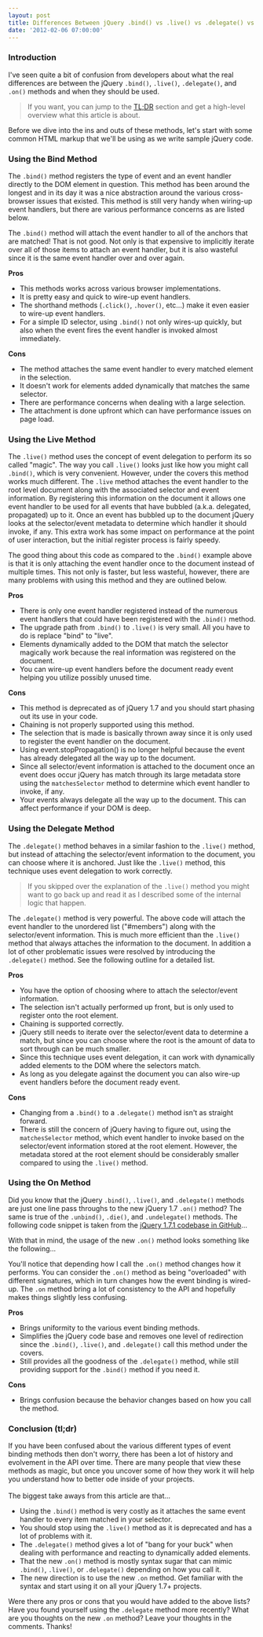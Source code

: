 ```yaml
---
layout: post
title: Differences Between jQuery .bind() vs .live() vs .delegate() vs .on()
date: '2012-02-06 07:00:00'
---
```


<h3>Introduction</h3>

I've seen quite a bit of confusion from developers about what the real differences are between the jQuery <code>.bind()</code>, <code>.live()</code>, <code>.delegate()</code>, and <code>.on()</code> methods and when they should be used.

<blockquote>If you want, you can jump to the <a href="http://www.elijahmanor.com/#tldr">TL;DR</a> section and get a high-level overview what this article is about.</blockquote>

Before we dive into the ins and outs of these methods, let's start with some common HTML markup that we'll be using as we write sample jQuery code.

<script src="https://gist.github.com/elijahmanor/1749717.js?file=_snippet.html"></script>

<h3>Using the Bind Method</h3>

The <code>.bind()</code> method registers the type of event and an event handler directly to the DOM element in question. This method has been around the longest and in its day it was a nice abstraction around the various cross-browser issues that existed. This method is still very handy when wiring-up event handlers, but there are various performance concerns as are listed below.

<script src="https://gist.github.com/elijahmanor/1749717.js?file=bind.js"></script>

The <code>.bind()</code> method will attach the event handler to all of the anchors that are matched! That is not good. Not only is that expensive to implicitly iterate over all of those items to attach an event handler, but it is also wasteful since it is the same event handler over and over again.

<b>Pros</b>

<ul><li>This methods works across various browser implementations.</li><li>It is pretty easy and quick to wire-up event handlers.</li><li>The shorthand methods (<code>.click()</code>, <code>.hover()</code>, etc...) make it even easier to wire-up event handlers.</li><li>For a simple ID selector, using <code>.bind()</code> not only wires-up quickly, but also when the event fires the event handler is invoked almost immediately.</li></ul>

<b>Cons</b>

<ul>
  <li>The method attaches the same event handler to every matched element in the selection.</li>
  <li>It doesn't work for elements added dynamically that matches the same selector.</li>
  <li>There are performance concerns when dealing with a large selection.</li>
  <li>The attachment is done upfront which can have performance issues on page load.</li>
</ul>

<h3>Using the Live Method</h3>

The <code>.live()</code> method uses the concept of event delegation to perform its so called "magic". The way you call <code>.live()</code> looks just like how you might call <code>.bind()</code>, which is very convenient. However, under the covers this method works much different. The <code>.live</code> method attaches the event handler to the root level document along with the associated selector and event information. By registering this information on the document it allows one event handler to be used for all events that have bubbled (a.k.a. delegated, propagated) up to it. Once an event has bubbled up to the document jQuery looks at the selector/event metadata to determine which handler it should invoke, if any. This extra work has some impact on performance at the point of user interaction, but the initial register process is fairly speedy.

<script src="https://gist.github.com/elijahmanor/1749717.js?file=live.js"></script>

The good thing about this code as compared to the <code>.bind()</code> example above is that it is only attaching the event handler once to the document instead of multiple times. This not only is faster, but less wasteful, however, there are many problems with using this method and they are outlined below.

<b>Pros</b>

<ul>
  <li>There is only one event handler registered instead of the numerous event handlers that could have been registered with the <code>.bind()</code> method.</li>
  <li>The upgrade path from <code>.bind()</code> to <code>.live()</code> is very small. All you have to do is replace "bind" to "live".</li>
  <li>Elements dynamically added to the DOM that match the selector magically work because the real information was registered on the document.</li>
  <li>You can wire-up event handlers before the document ready event helping you utilize possibly unused time.</li>
</ul>

<b>Cons</b>

<ul>
  <li>This method is deprecated as of jQuery 1.7 and you should start phasing out its use in your code.</li>
  <li>Chaining is not properly supported using this method.</li><li>The selection that is made is basically thrown away since it is only used to register the event handler on the document.</li>
  <li>Using event.stopPropagation() is no longer helpful because the event has already delegated all the way up to the document.</li>
  <li>Since all selector/event information is attached to the document once an event does occur jQuery has match through its large metadata store using the <code>matchesSelector</code> method to determine which event handler to invoke, if any.</li>
  <li>Your events always delegate all the way up to the document. This can affect performance if your DOM is deep.</li>
</ul>

<h3>Using the Delegate Method</h3>

The <code>.delegate()</code> method behaves in a similar fashion to the <code>.live()</code> method, but instead of attaching the selector/event information to the document, you can choose where it is anchored. Just like the <code>.live()</code> method, this technique uses event delegation to work correctly.

<blockquote>If you skipped over the explanation of the <code>.live()</code> method you might want to go back up and read it as I described some of the internal logic that happen.</blockquote>

<script src="https://gist.github.com/elijahmanor/1749717.js?file=delegate.js"></script>

The <code>.delegate()</code> method is very powerful. The above code will attach the event handler to the unordered list ("#members") along with the selector/event information. This is much more efficient than the <code>.live()</code> method that always attaches the information to the document. In addition a lot of other problematic issues were resolved by introducing the <code>.delegate()</code> method. See the following outline for a detailed list.

<b>Pros</b>

<ul><li>You have the option of choosing where to attach the selector/event information.</li><li>The selection isn't actually performed up front, but is only used to register onto the root element.</li><li>Chaining is supported correctly.</li><li>jQuery still needs to iterate over the selector/event data to determine a match, but since you can choose where the root is the amount of data to sort through can be much smaller.</li><li>Since this technique uses event delegation, it can work with dynamically added elements to the DOM where the selectors match.</li><li>As long as you delegate against the document you can also wire-up event handlers before the document ready event.</li></ul>

<b>Cons</b>

<ul><li>Changing from a <code>.bind()</code> to a <code>.delegate()</code> method isn't as straight forward.</li><li>There is still the concern of jQuery having to figure out, using the <code>matchesSelector</code> method, which event handler to invoke based on the selector/event information stored at the root element. However, the metadata stored at the root element should be considerably smaller compared to using the <code>.live()</code> method.</li></ul>

<h3>Using the On Method</h3>

Did you know that the jQuery <code>.bind()</code>, <code>.live()</code>, and <code>.delegate()</code> methods are just one line pass throughs to the new jQuery 1.7 <code>.on()</code> method? The same is true of the <code>.unbind()</code>, <code>.die()</code>, and <code>.undelegate()</code> methods. The following code snippet is taken from the <a href="https://github.com/jquery/jquery/blob/633ca9c1610c49dbb780e565f4f1202e1fe20fae/src/event.js#L956">jQuery 1.7.1 codebase in GitHub</a>...<br/>

<script src="https://gist.github.com/elijahmanor/1749717.js?file=jquery-1.7.1.js"></script>

With that in mind, the usage of the new <code>.on()</code> method looks something like the following...

<script src="https://gist.github.com/elijahmanor/1749717.js?file=on.js"></script>

You'll notice that depending how I call the <code>.on()</code> method changes how it performs. You can consider the <code>.on()</code> method as being "overloaded" with different signatures, which in turn changes how the event binding is wired-up. The <code>.on</code> method bring a lot of consistency to the API and hopefully makes things slightly less confusing.

<b>Pros</b>

<ul>
  <li>Brings uniformity to the various event binding methods.</li>
  <li>Simplifies the jQuery code base and removes one level of redirection since the <code>.bind()</code>, <code>.live()</code>, and <code>.delegate()</code> call this method under the covers.</li>
  <li>Still provides all the goodness of the <code>.delegate()</code> method, while still providing support for the <code>.bind()</code> method if you need it.</li>
</ul>

<b>Cons</b>

<ul>
  <li>Brings confusion because the behavior changes based on how you call the method.</li>
</ul>

<h3>Conclusion (tl;dr)</h3>

If you have been confused about the various different types of event binding methods then don't worry, there has been a lot of history and evolvement in the API over time. There are many people that view these methods as magic, but once you uncover some of how they work it will help you understand how to better ode inside of your projects. <br><br>The biggest take aways from this article are that...<br>

<ul>
  <li>Using the <code>.bind()</code> method is very costly as it attaches the same event handler to every item matched in your selector.</li>
  <li>You should stop using the <code>.live()</code> method as it is deprecated and has a lot of problems with it.</li>
  <li>The <code>.delegate()</code> method gives a lot of "bang for your buck" when dealing with performance and reacting to dynamically added elements.</li>
  <li>That the new <code>.on()</code> method is mostly syntax sugar that can mimic <code>.bind()</code>, <code>.live()</code>, or <code>.delegate()</code> depending on how you call it.</li>
  <li>The new direction is to use the new <code>.on</code> method. Get familiar with the syntax and start using it on all your jQuery 1.7+ projects.</li>
</ul>

Were there any pros or cons that you would have added to the above lists? Have you found yourself using the <code>.delegate</code> method more recently? What are you thoughts on the new <code>.on</code> method? Leave your thoughts in the comments. Thanks!
